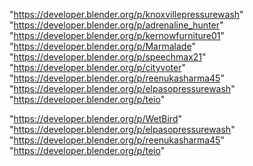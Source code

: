 "https://developer.blender.org/p/knoxvillepressurewash"
"https://developer.blender.org/p/adrenaline_hunter"
"https://developer.blender.org/p/kernowfurniture01"
"https://developer.blender.org/p/Marmalade"
"https://developer.blender.org/p/speechmax21"
"https://developer.blender.org/p/cityvoter"
"https://developer.blender.org/p/reenukasharma45"
"https://developer.blender.org/p/elpasopressurewash"
"https://developer.blender.org/p/teio"
 
"https://developer.blender.org/p/WetBird"
"https://developer.blender.org/p/elpasopressurewash"
"https://developer.blender.org/p/reenukasharma45"
"https://developer.blender.org/p/teio"
 

